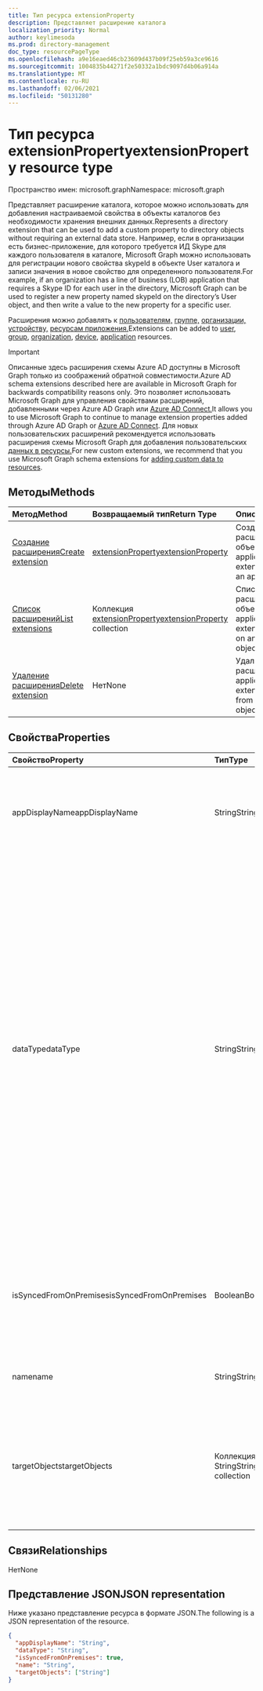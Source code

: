 ```yaml
---
title: Тип ресурса extensionProperty
description: Представляет расширение каталога
localization_priority: Normal
author: keylimesoda
ms.prod: directory-management
doc_type: resourcePageType
ms.openlocfilehash: a9e16eaed46cb23609d437b09f25eb59a3ce9616
ms.sourcegitcommit: 1004835b44271f2e50332a1bdc9097d4b06a914a
ms.translationtype: MT
ms.contentlocale: ru-RU
ms.lasthandoff: 02/06/2021
ms.locfileid: "50131280"
---
```

# <a name="extensionproperty-resource-type"></a><span data-ttu-id="40b5d-103">Тип ресурса extensionProperty</span><span class="sxs-lookup"><span data-stu-id="40b5d-103">extensionProperty resource type</span></span>

<span data-ttu-id="40b5d-104">Пространство имен: microsoft.graph</span><span class="sxs-lookup"><span data-stu-id="40b5d-104">Namespace: microsoft.graph</span></span>

<span data-ttu-id="40b5d-105">Представляет расширение каталога, которое можно использовать для добавления настраиваемой свойства в объекты каталогов без необходимости хранения внешних данных.</span><span class="sxs-lookup"><span data-stu-id="40b5d-105">Represents a directory extension that can be used to add a custom property to directory objects without requiring an external data store.</span></span> <span data-ttu-id="40b5d-106">Например, если в организации есть бизнес-приложение, для которого требуется ИД Skype для каждого пользователя в каталоге, Microsoft Graph можно использовать для регистрации нового свойства skypeId в объекте User каталога и записи значения в новое свойство для определенного пользователя.</span><span class="sxs-lookup"><span data-stu-id="40b5d-106">For example, if an organization has a line of business (LOB) application that requires a Skype ID for each user in the directory, Microsoft Graph can be used to register a new property named skypeId on the directory’s User object, and then write a value to the new property for a specific user.</span></span>

<span data-ttu-id="40b5d-107">Расширения можно добавлять к [пользователям,](user.md) [группе,](group.md) [организации,](organization.md) [устройству,](device.md) [ресурсам приложения.](application.md)</span><span class="sxs-lookup"><span data-stu-id="40b5d-107">Extensions can be added to [user](user.md), [group](group.md), [organization](organization.md), [device](device.md), [application](application.md) resources.</span></span>

> [!IMPORTANT]
> <span data-ttu-id="40b5d-108">Описанные здесь расширения схемы Azure AD доступны в Microsoft Graph только из соображений обратной совместимости.</span><span class="sxs-lookup"><span data-stu-id="40b5d-108">Azure AD schema extensions described here are available in Microsoft Graph for backwards compatibility reasons only.</span></span>
> <span data-ttu-id="40b5d-109">Это позволяет использовать Microsoft Graph для управления свойствами расширений, добавленными через Azure AD Graph или [Azure AD Connect.](/azure/active-directory/hybrid/whatis-azure-ad-connect)</span><span class="sxs-lookup"><span data-stu-id="40b5d-109">It allows you to use Microsoft Graph to continue to manage extension properties added through Azure AD Graph or [Azure AD Connect](/azure/active-directory/hybrid/whatis-azure-ad-connect).</span></span>
> <span data-ttu-id="40b5d-110">Для новых пользовательских расширений рекомендуется использовать расширения схемы Microsoft Graph для добавления пользовательских [данных в ресурсы.](/graph/extensibility-overview)</span><span class="sxs-lookup"><span data-stu-id="40b5d-110">For new custom extensions, we recommend that you use Microsoft Graph schema extensions for [adding custom data to resources](/graph/extensibility-overview).</span></span>

## <a name="methods"></a><span data-ttu-id="40b5d-111">Методы</span><span class="sxs-lookup"><span data-stu-id="40b5d-111">Methods</span></span>

| <span data-ttu-id="40b5d-112">Метод</span><span class="sxs-lookup"><span data-stu-id="40b5d-112">Method</span></span>       | <span data-ttu-id="40b5d-113">Возвращаемый тип</span><span class="sxs-lookup"><span data-stu-id="40b5d-113">Return Type</span></span> | <span data-ttu-id="40b5d-114">Описание</span><span class="sxs-lookup"><span data-stu-id="40b5d-114">Description</span></span> |
|:-------------|:------------|:------------|
| [<span data-ttu-id="40b5d-115">Создание расширения</span><span class="sxs-lookup"><span data-stu-id="40b5d-115">Create extension</span></span>](../api/application-post-extensionproperty.md) | [<span data-ttu-id="40b5d-116">extensionProperty</span><span class="sxs-lookup"><span data-stu-id="40b5d-116">extensionProperty</span></span>](extensionProperty.md) | <span data-ttu-id="40b5d-117">Создание свойства расширения для объекта application.</span><span class="sxs-lookup"><span data-stu-id="40b5d-117">Create an extension property on an application object.</span></span> |
| [<span data-ttu-id="40b5d-118">Список расширений</span><span class="sxs-lookup"><span data-stu-id="40b5d-118">List extensions</span></span>](../api/application-list-extensionproperty.md) | <span data-ttu-id="40b5d-119">Коллекция [extensionProperty](extensionProperty.md)</span><span class="sxs-lookup"><span data-stu-id="40b5d-119">[extensionProperty](extensionProperty.md) collection</span></span> | <span data-ttu-id="40b5d-120">Список свойств расширения для объекта application.</span><span class="sxs-lookup"><span data-stu-id="40b5d-120">List extension properties on an application object.</span></span> |
| [<span data-ttu-id="40b5d-121">Удаление расширения</span><span class="sxs-lookup"><span data-stu-id="40b5d-121">Delete extension</span></span>](../api/application-delete-extensionproperty.md) | <span data-ttu-id="40b5d-122">Нет</span><span class="sxs-lookup"><span data-stu-id="40b5d-122">None</span></span> | <span data-ttu-id="40b5d-123">Удаление свойства расширения объекта application.</span><span class="sxs-lookup"><span data-stu-id="40b5d-123">Delete an extension property from an application object.</span></span> |

## <a name="properties"></a><span data-ttu-id="40b5d-124">Свойства</span><span class="sxs-lookup"><span data-stu-id="40b5d-124">Properties</span></span>

| <span data-ttu-id="40b5d-125">Свойство</span><span class="sxs-lookup"><span data-stu-id="40b5d-125">Property</span></span>     | <span data-ttu-id="40b5d-126">Тип</span><span class="sxs-lookup"><span data-stu-id="40b5d-126">Type</span></span>        | <span data-ttu-id="40b5d-127">Описание</span><span class="sxs-lookup"><span data-stu-id="40b5d-127">Description</span></span> |
|:-------------|:------------|:------------|
|<span data-ttu-id="40b5d-128">appDisplayName</span><span class="sxs-lookup"><span data-stu-id="40b5d-128">appDisplayName</span></span>|<span data-ttu-id="40b5d-129">String</span><span class="sxs-lookup"><span data-stu-id="40b5d-129">String</span></span>| <span data-ttu-id="40b5d-130">Отображает имя объекта приложения, в котором определено это свойство расширения.</span><span class="sxs-lookup"><span data-stu-id="40b5d-130">Display name of the application object on which this extension property is defined.</span></span> <span data-ttu-id="40b5d-131">Только для чтения.</span><span class="sxs-lookup"><span data-stu-id="40b5d-131">Read-only.</span></span> |
|<span data-ttu-id="40b5d-132">dataType</span><span class="sxs-lookup"><span data-stu-id="40b5d-132">dataType</span></span>|<span data-ttu-id="40b5d-133">String</span><span class="sxs-lookup"><span data-stu-id="40b5d-133">String</span></span>| <span data-ttu-id="40b5d-134">Указывает тип данных значения, который может быть в свойстве расширения.</span><span class="sxs-lookup"><span data-stu-id="40b5d-134">Specifies the data type of the value the extension property can hold.</span></span> <span data-ttu-id="40b5d-135">Поддерживаются следующие значения.</span><span class="sxs-lookup"><span data-stu-id="40b5d-135">Following values are supported.</span></span> <span data-ttu-id="40b5d-136">Значение null не допускается.</span><span class="sxs-lookup"><span data-stu-id="40b5d-136">Not nullable.</span></span> <ul><li><span data-ttu-id="40b5d-137">`Binary` - Не более 256байт</span><span class="sxs-lookup"><span data-stu-id="40b5d-137">`Binary` - 256 bytes maximum</span></span></li><li>`Boolean`</li><li><span data-ttu-id="40b5d-138">`DateTime` - Должен быть указан в формате ISO 8601.</span><span class="sxs-lookup"><span data-stu-id="40b5d-138">`DateTime` - Must be specified in ISO 8601 format.</span></span> <span data-ttu-id="40b5d-139">Данные времени будут храниться в формате UTC.</span><span class="sxs-lookup"><span data-stu-id="40b5d-139">Will be stored in UTC.</span></span></li><li><span data-ttu-id="40b5d-140">`Integer` - 32-битное значение.</span><span class="sxs-lookup"><span data-stu-id="40b5d-140">`Integer` - 32-bit value.</span></span></li><li><span data-ttu-id="40b5d-141">`LargeInteger` - 64-битное значение.</span><span class="sxs-lookup"><span data-stu-id="40b5d-141">`LargeInteger` - 64-bit value.</span></span></li><li><span data-ttu-id="40b5d-142">`String` — не более 256 символов</span><span class="sxs-lookup"><span data-stu-id="40b5d-142">`String` - 256 characters maximum</span></span></li></ul>|
|<span data-ttu-id="40b5d-143">isSyncedFromOnPremises</span><span class="sxs-lookup"><span data-stu-id="40b5d-143">isSyncedFromOnPremises</span></span>|<span data-ttu-id="40b5d-144">Boolean</span><span class="sxs-lookup"><span data-stu-id="40b5d-144">Boolean</span></span>| <span data-ttu-id="40b5d-145">Указывает, было ли это свойство расширения sycned из каталога onpremises с помощью Azure AD Connect.</span><span class="sxs-lookup"><span data-stu-id="40b5d-145">Indicates if this extension property was sycned from onpremises directory using Azure AD Connect.</span></span> <span data-ttu-id="40b5d-146">Только для чтения.</span><span class="sxs-lookup"><span data-stu-id="40b5d-146">Read-only.</span></span> |
|<span data-ttu-id="40b5d-147">name</span><span class="sxs-lookup"><span data-stu-id="40b5d-147">name</span></span>|<span data-ttu-id="40b5d-148">String</span><span class="sxs-lookup"><span data-stu-id="40b5d-148">String</span></span>| <span data-ttu-id="40b5d-149">Имя свойства расширения.</span><span class="sxs-lookup"><span data-stu-id="40b5d-149">Name of the extension property.</span></span> <span data-ttu-id="40b5d-150">Значение null не допускается.</span><span class="sxs-lookup"><span data-stu-id="40b5d-150">Not nullable.</span></span> |
|<span data-ttu-id="40b5d-151">targetObjects</span><span class="sxs-lookup"><span data-stu-id="40b5d-151">targetObjects</span></span>|<span data-ttu-id="40b5d-152">Коллекция String</span><span class="sxs-lookup"><span data-stu-id="40b5d-152">String collection</span></span>| <span data-ttu-id="40b5d-153">Поддерживаются следующие значения.</span><span class="sxs-lookup"><span data-stu-id="40b5d-153">Following values are supported.</span></span> <span data-ttu-id="40b5d-154">Значение null не допускается.</span><span class="sxs-lookup"><span data-stu-id="40b5d-154">Not nullable.</span></span> <ul><li>`User`</li><li>`Group`</li><li>`Organization`</li><li>`Device`</li><li>`Application`</li></ul>|

## <a name="relationships"></a><span data-ttu-id="40b5d-155">Связи</span><span class="sxs-lookup"><span data-stu-id="40b5d-155">Relationships</span></span>

<span data-ttu-id="40b5d-156">Нет</span><span class="sxs-lookup"><span data-stu-id="40b5d-156">None</span></span>

## <a name="json-representation"></a><span data-ttu-id="40b5d-157">Представление JSON</span><span class="sxs-lookup"><span data-stu-id="40b5d-157">JSON representation</span></span>

<span data-ttu-id="40b5d-158">Ниже указано представление ресурса в формате JSON.</span><span class="sxs-lookup"><span data-stu-id="40b5d-158">The following is a JSON representation of the resource.</span></span>

<!-- {
  "blockType": "resource",
  "optionalProperties": [

  ],
  "@odata.type": "microsoft.graph.extensionProperty",
  "baseType": "",
  "keyProperty": "id"
}-->

```json
{
  "appDisplayName": "String",
  "dataType": "String",
  "isSyncedFromOnPremises": true,
  "name": "String",
  "targetObjects": ["String"]
}
```

<!-- uuid: 16cd6b66-4b1a-43a1-adaf-3a886856ed98
2019-02-04 14:57:30 UTC -->
<!-- {
  "type": "#page.annotation",
  "description": "extensionProperty resource",
  "keywords": "",
  "section": "documentation",
  "tocPath": ""
}-->
